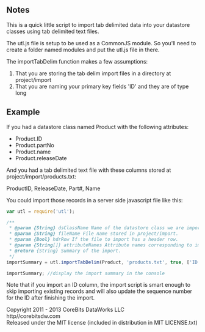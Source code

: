 ## Notes

This is a quick little script to import tab delimited data into your datastore classes using tab delimited text files.

The utl.js file is setup to be used as a CommonJS module.  So you'll need to create a folder named modules and put the utl.js file in there.

The importTabDelim function makes a few assumptions:

1. That you are storing the tab delim import files in a directory at project/import
2. That you are naming your primary key fields 'ID' and they are of type long

## Example

If you had a datastore class named Product with the following attributes:

* Product.ID
* Product.partNo
* Product.name
* Product.releaseDate

And you had a tab delimited text file with these columns stored at project/import/products.txt:

ProductID, ReleaseDate, Part#, Name

You could import those records in a server side javascript file like this:

```javascript
var utl = require('utl');

/**
 * @param {String} dsClassName Name of the datastore class we are importing data into.
 * @param {String} fileName File name stored in project/import.
 * @param {Bool} hdrRow If the file to import has a header row.
 * @param {String[]} attributeNames Attribute names corresponding to import file columns.
 * @return {String} Summary of the import.
 */
importSummary = utl.importTabDelim(Product, 'products.txt', true, ['ID', 'releaseDate', 'partNo', 'name']);

importSummary; //display the import summary in the console
```

Note that if you import an ID column, the import script is smart enough to skip importing existing records and will also update the sequence number for the ID after finishing the import.

Copyright 2011 - 2013 CoreBits DataWorks LLC  
http//corebitsdw.com  
Released under the MIT license (included in distribution in MIT LICENSE.txt)  



